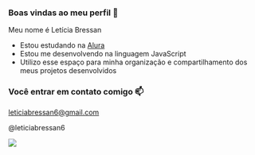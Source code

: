 ### Boas vindas ao meu perfil 🧐

Meu nome é Letícia Bressan

- Estou estudando na [Alura](https://www.alura.com.br)
- Estou me desenvolvendo na linguagem JavaScript
- Utilizo esse espaço para minha organização e compartilhamento dos meus projetos desenvolvidos

### Você entrar em contato comigo 📫

leticiabressan6@gmail.com

@leticiabressan6

![](https://media.tenor.com/LYMAoRQ7gTAAAAAM/barbie-smile.gif)
